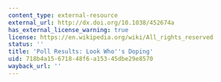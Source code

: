 ```yaml
---
content_type: external-resource
external_url: http://dx.doi.org/10.1038/452674a
has_external_license_warning: true
license: https://en.wikipedia.org/wiki/All_rights_reserved
status: ''
title: 'Poll Results: Look Who''s Doping'
uid: 718b4a15-6718-48f6-a153-45dbe29e8570
wayback_url: ''
---
```

